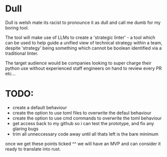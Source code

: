 # Dull

Dull is welsh mate its racist to pronounce it as dull and call me dumb for my boring tool.

The tool will make use of LLMs to create a 'strategic linter' - a tool which can be used to help guide a unified view of technical strategy within a team, despite 'strategy' being something which cannot be boolean identified via a traditional linter.

The target audience would be companies looking to super charge their python use without experienced staff engineers on hand to review every PR etc...

# TODO:

- create a default behaviour
- create the option to use toml files to overwrite the defaul behaviour
- create the option to use cmd commands to overwrite the toml behaviour
- get access back to my github so i can test the prototype, and fix any glaring bugs
- trim all unneccessary code away until all thats left is the bare minimum

once we get these points ticked ^^ we will have an MVP and can consider it ready to translate into rust.
